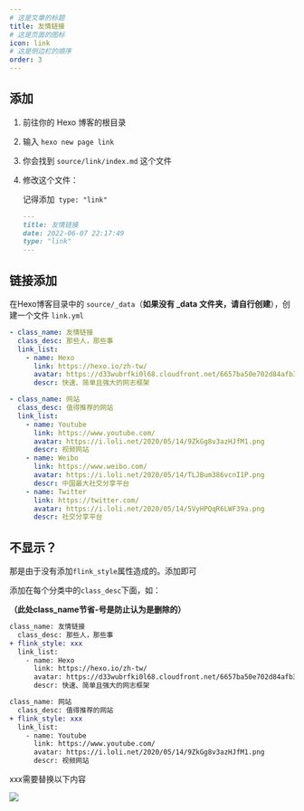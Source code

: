 ```yaml
---
# 这是文章的标题
title: 友情链接
# 这是页面的图标
icon: link
# 这是侧边栏的顺序
order: 3
---
```


## 添加

1. 前往你的 Hexo 博客的根目录

2. 输入 `hexo new page link`

3. 你会找到 `source/link/index.md` 这个文件

4. 修改这个文件：

   记得添加` type: "link"`

   ```markdown
   ---
   title: 友情链接
   date: 2022-06-07 22:17:49
   type: "link"
   ---
   ```

## 链接添加

在Hexo博客目录中的 `source/_data`（**如果没有 _data 文件夹，请自行创建**），创建一个文件 `link.yml`

```yaml
- class_name: 友情链接
  class_desc: 那些人，那些事
  link_list:
    - name: Hexo
      link: https://hexo.io/zh-tw/
      avatar: https://d33wubrfki0l68.cloudfront.net/6657ba50e702d84afb32fe846bed54fba1a77add/827ae/logo.svg
      descr: 快速、简单且强大的网志框架

- class_name: 网站
  class_desc: 值得推荐的网站
  link_list:
    - name: Youtube
      link: https://www.youtube.com/
      avatar: https://i.loli.net/2020/05/14/9ZkGg8v3azHJfM1.png
      descr: 视频网站
    - name: Weibo
      link: https://www.weibo.com/
      avatar: https://i.loli.net/2020/05/14/TLJBum386vcnI1P.png
      descr: 中国最大社交分享平台
    - name: Twitter
      link: https://twitter.com/
      avatar: https://i.loli.net/2020/05/14/5VyHPQqR6LWF39a.png
      descr: 社交分享平台


```

## 不显示？

那是由于没有添加`flink_style`属性造成的。添加即可

添加在每个分类中的`class_desc`下面，如：

**（此处class_name节省-号是防止认为是删除的）**

```diff
class_name: 友情链接
  class_desc: 那些人，那些事
+ flink_style: xxx
  link_list:
    - name: Hexo
      link: https://hexo.io/zh-tw/
      avatar: https://d33wubrfki0l68.cloudfront.net/6657ba50e702d84afb32fe846bed54fba1a77add/827ae/logo.svg
      descr: 快速、简单且强大的网志框架

class_name: 网站
  class_desc: 值得推荐的网站
+ flink_style: xxx
  link_list:
    - name: Youtube
      link: https://www.youtube.com/
      avatar: https://i.loli.net/2020/05/14/9ZkGg8v3azHJfM1.png
      descr: 视频网站
```

xxx需要替换以下内容

![](https://img.gtwxxh.cn/i/2023/05/64564acb53a44.webp)
